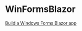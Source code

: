 # WinFormsBlazor

[Build a Windows Forms Blazor app](https://learn.microsoft.com/en-us/aspnet/core/blazor/hybrid/tutorials/windows-forms/)
